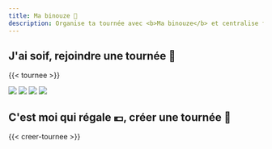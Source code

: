 ```yaml
---
title: Ma binouze 🍺
description: Organise ta tournée avec <b>Ma binouze</b> et centralise facilement les commandes !
---
```

## J'ai soif, rejoindre une tournée 🍻
{{< tournee >}}

<div class="photos mb-5">
    <img class="rounded" src="https://unsplash.com/photos/snnhGYNqm44/download?w=640" />
    <img class="rounded" src="https://unsplash.com/photos/NmvMhov1sYc/download?w=640" />
    <img class="rounded" src="https://unsplash.com/photos/UErWoQEoMrc/download?w=640" />
    <img class="rounded" src="https://unsplash.com/photos/_8KV86shhPo/download?w=640" />
</div>

## C'est moi qui régale 💶, créer une tournée 🍻
{{< creer-tournee >}}